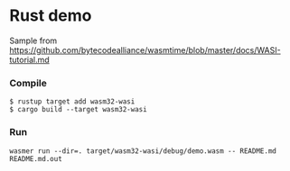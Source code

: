 # Rust demo

Sample from https://github.com/bytecodealliance/wasmtime/blob/master/docs/WASI-tutorial.md


### Compile

```
$ rustup target add wasm32-wasi
$ cargo build --target wasm32-wasi
```

### Run

```
wasmer run --dir=. target/wasm32-wasi/debug/demo.wasm -- README.md README.md.out
```

